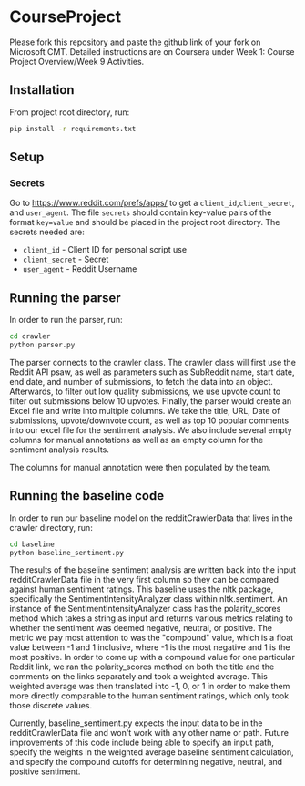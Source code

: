 # CourseProject

Please fork this repository and paste the github link of your fork on Microsoft CMT. Detailed instructions are on Coursera under Week 1: Course Project Overview/Week 9 Activities.

## Installation
From project root directory, run: 
```bash
pip install -r requirements.txt
```

## Setup 
### Secrets
Go to https://www.reddit.com/prefs/apps/ to get a `client_id`,`client_secret`, and `user_agent`.
The file `secrets` should contain key-value pairs of the format `key=value` and should be placed in the project root directory. The secrets needed are:

* `client_id` - Client ID for personal script use 
* `client_secret` - Secret
* `user_agent` - Reddit Username

## Running the parser
In order to run the parser, run:
```bash
cd crawler
python parser.py
```

The parser connects to the crawler class. The crawler class will first use the Reddit API psaw, as well as parameters such as SubReddit name, start date, end date, and number of submissions, to fetch the data into an object. Afterwards, to filter out low quality submissions, we use upvote count to filter out submissions below 10 upvotes. FInally, the parser would create an Excel file and write into multiple columns. We take the title, URL, Date of submissions, upvote/downvote count, as well as top 10 popular comments into our excel file for the sentiment analysis. We also include several empty columns for manual annotations as well as an empty column for the sentiment analysis results.

The columns for manual annotation were then populated by the team.

## Running the baseline code
In order to run our baseline model on the redditCrawlerData that lives in the crawler directory, run:
```bash
cd baseline
python baseline_sentiment.py
```

The results of the baseline sentiment analysis are written back into the input redditCrawlerData file in the very first column so they can be compared against human sentiment ratings.  This baseline uses the nltk package, specifically the SentimentIntensityAnalyzer class within nltk.sentiment.  An instance of the SentimentIntensityAnalyzer class has the polarity_scores method which takes a string as input and returns various metrics relating to whether the sentiment was deemed negative, neutral, or positive.  The metric we pay most attention to was the "compound" value, which is a float value between -1 and 1 inclusive, where -1 is the most negative and 1 is the most positive.  In order to come up with a compound value for one particular Reddit link, we ran the polarity_scores method on both the title and the comments on the links separately and took a weighted average.  This weighted average was then translated into -1, 0, or 1 in order to make them more directly comparable to the human sentiment ratings, which only took those discrete values.

Currently, baseline_sentiment.py expects the input data to be in the redditCrawlerData file and won't work with any other name or path.  Future improvements of this code include being able to specify an input path, specify the weights in the weighted average baseline sentiment calculation, and specify the compound cutoffs for determining negative, neutral, and positive sentiment.

